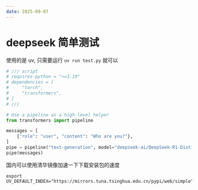 ```yaml
---
date: 2025-09-07
---
```

# deepseek 简单测试

使用的是 uv, 只需要运行 `uv run test.py` 就可以

```python
# /// script
# requires-python = ">=3.10"
# dependencies = [
#     "torch",
#     "transformers",
# ]
# ///

# Use a pipeline as a high-level helper
from transformers import pipeline

messages = [
    {"role": "user", "content": "Who are you?"},
]
pipe = pipeline("text-generation", model="deepseek-ai/DeepSeek-R1-Distill-Qwen-7B")
pipe(messages)
```

国内可以使用清华镜像加速一下下载安装包的速度

```shell
export UV_DEFAULT_INDEX="https://mirrors.tuna.tsinghua.edu.cn/pypi/web/simple"
```
